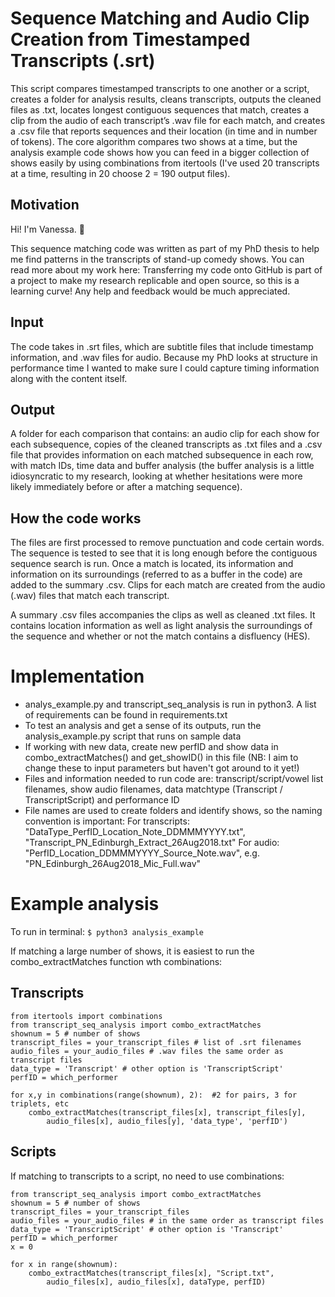 # Sequence Matching and Audio Clip Creation from Timestamped Transcripts (.srt)

This script compares timestamped transcripts to one another or a script, creates a folder for analysis results, cleans transcripts, outputs the cleaned files as .txt, locates longest contiguous sequences that match, creates a clip from the audio of each transcript’s .wav file for each match, and creates a .csv file that reports sequences and their location (in time and in number of tokens). The core algorithm compares two shows at a time, but the analysis example code shows how you can feed in a bigger collection of shows easily by using combinations from itertools (I've used 20 transcripts at a time, resulting in 20 choose 2 = 190 output files).

## Motivation
Hi! I'm Vanessa. :wave:

This sequence matching code was written as part of my PhD thesis to help me find patterns in the transcripts of stand-up comedy shows. You can read more about my work here: 
Transferring my code onto GitHub is part of a project to make my research replicable and open source, so this is a learning curve! Any help and feedback would be much appreciated.

## Input
The code takes in .srt files, which are subtitle files that include timestamp information, and .wav files for audio. Because my PhD looks at structure in performance time I wanted to make sure I could capture timing information along with the content itself.

## Output
A folder for each comparison that contains: an audio clip for each show for each subsequence, copies of the cleaned transcripts as .txt files and a .csv file that provides information on each matched subsequence in each row, with match IDs, time data and buffer analysis (the buffer analysis is a little idiosyncratic to my research, looking at whether hesitations were more likely immediately before or after a matching sequence).

## How the code works 

The files are first processed to remove punctuation and code certain words. The sequence is tested to see that it is long enough before the contiguous sequence search is run. Once a match is located, its information and information on its surroundings (referred to as a buffer in the code) are added to the summary .csv. Clips for each match are created from the audio (.wav) files that match each transcript.

A summary .csv files accompanies the clips as well as cleaned .txt files. It contains location information as well as light analysis the surroundings of the sequence and whether or not the match contains a disfluency (HES).

# Implementation
- analys_example.py and transcript_seq_analysis is run in python3. A list of requirements can be found in requirements.txt
- To test an analysis and get a sense of its outputs, run the analysis_example.py script that runs on sample data 
- If working with new data, create new perfID and show data in combo_extractMatches() and get_showID() in this file (NB: I aim to change these to input parameters but haven't got around to it yet!)
- Files and information needed to run code are: transcript/script/vowel list filenames, show audio filenames, data matchtype (Transcript / TranscriptScript) and performance ID
- File names are used to create folders and identify shows, so the naming convention is important: 
For transcripts: "DataType_PerfID_Location_Note_DDMMMYYYY.txt", "Transcript_PN_Edinburgh_Extract_26Aug2018.txt"
For audio: "PerfID_Location_DDMMMYYYY_Source_Note.wav", e.g. "PN_Edinburgh_26Aug2018_Mic_Full.wav"

# Example analysis

To run in terminal:
``$ python3 analysis_example``

If matching a large number of shows, it is easiest to run the combo_extractMatches 
function wth combinations:

## Transcripts

    from itertools import combinations
    from transcript_seq_analysis import combo_extractMatches
    shownum = 5 # number of shows 
    transcript_files = your_transcript_files # list of .srt filenames
    audio_files = your_audio_files # .wav files the same order as transcript files
    data_type = 'Transcript' # other option is 'TranscriptScript' 
    perfID = which_performer
    
    for x,y in combinations(range(shownum), 2):  #2 for pairs, 3 for triplets, etc
        combo_extractMatches(transcript_files[x], transcript_files[y], 
            audio_files[x], audio_files[y], 'data_type', 'perfID')
   
## Scripts

If matching to transcripts to a script, no need to use combinations:

    from transcript_seq_analysis import combo_extractMatches
    shownum = 5 # number of shows
    transcript_files = your_transcript_files 
    audio_files = your_audio_files # in the same order as transcript files
    data_type = 'TranscriptScript' # other option is 'Transcript'
    perfID = which_performer
    x = 0

    for x in range(shownum):  
        combo_extractMatches(transcript_files[x], "Script.txt",
            audio_files[x], audio_files[x], dataType, perfID)
